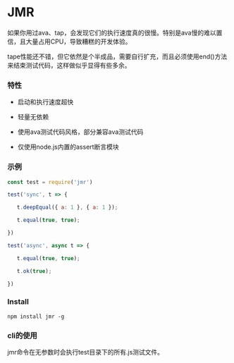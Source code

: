 # JMR

如果你用过ava、tap，会发现它们的执行速度真的很慢。特别是ava慢的难以置信，且大量占用CPU，导致糟糕的开发体验。

tape性能还不错，但它依然是个半成品，需要自行扩充，而且必须使用end()方法来结束测试代码，这样做似乎显得有些多余。


### 特性

* 启动和执行速度超快

* 轻量无依赖

* 使用ava测试代码风格，部分兼容ava测试代码

* 仅使用node.js内置的assert断言模块


### 示例

```js
const test = require('jmr')

test('sync', t => {

   t.deepEqual({ a: 1 }, { a: 1 });

   t.equal(true, true);

})

test('async', async t => {

   t.equal(true, true);

   t.ok(true);

})
```

### Install

```
npm install jmr -g
```


### cli的使用

jmr命令在无参数时会执行test目录下的所有.js测试文件。
